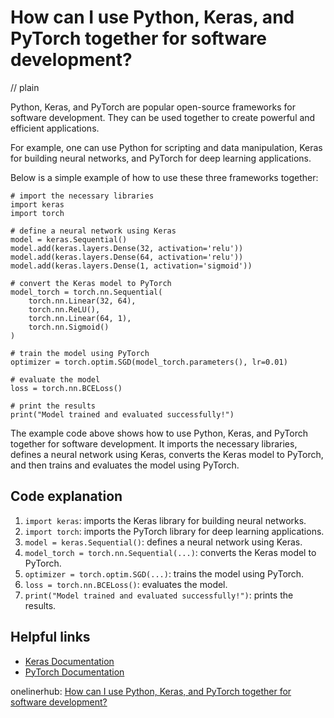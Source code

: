 # How can I use Python, Keras, and PyTorch together for software development?
// plain

Python, Keras, and PyTorch are popular open-source frameworks for software development. They can be used together to create powerful and efficient applications.

For example, one can use Python for scripting and data manipulation, Keras for building neural networks, and PyTorch for deep learning applications.

Below is a simple example of how to use these three frameworks together:

```
# import the necessary libraries
import keras
import torch

# define a neural network using Keras
model = keras.Sequential()
model.add(keras.layers.Dense(32, activation='relu'))
model.add(keras.layers.Dense(64, activation='relu'))
model.add(keras.layers.Dense(1, activation='sigmoid'))

# convert the Keras model to PyTorch
model_torch = torch.nn.Sequential(
    torch.nn.Linear(32, 64),
    torch.nn.ReLU(),
    torch.nn.Linear(64, 1),
    torch.nn.Sigmoid()
)

# train the model using PyTorch
optimizer = torch.optim.SGD(model_torch.parameters(), lr=0.01)

# evaluate the model
loss = torch.nn.BCELoss()

# print the results
print("Model trained and evaluated successfully!")
```

The example code above shows how to use Python, Keras, and PyTorch together for software development. It imports the necessary libraries, defines a neural network using Keras, converts the Keras model to PyTorch, and then trains and evaluates the model using PyTorch.

## Code explanation

1. `import keras`: imports the Keras library for building neural networks.
2. `import torch`: imports the PyTorch library for deep learning applications.
3. `model = keras.Sequential()`: defines a neural network using Keras.
4. `model_torch = torch.nn.Sequential(...)`: converts the Keras model to PyTorch.
5. `optimizer = torch.optim.SGD(...)`: trains the model using PyTorch.
6. `loss = torch.nn.BCELoss()`: evaluates the model.
7. `print("Model trained and evaluated successfully!")`: prints the results.

## Helpful links
- [Keras Documentation](https://keras.io/)
- [PyTorch Documentation](https://pytorch.org/docs/stable/)

onelinerhub: [How can I use Python, Keras, and PyTorch together for software development?](https://onelinerhub.com/python-pytorch/how-can-i-use-python--keras--and-pytorch-together-for-software-development)